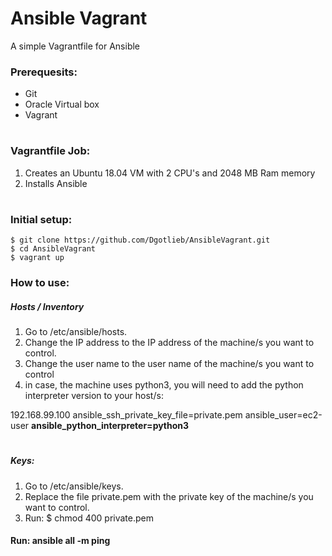 # Ansible Vagrant
A simple Vagrantfile for Ansible

### Prerequesits:
* Git
* Oracle Virtual box
* Vagrant

#


### Vagrantfile Job:
1. Creates an Ubuntu 18.04 VM with 2 CPU's and 2048 MB Ram memory
2. Installs Ansible

# 

### Initial setup:

    $ git clone https://github.com/Dgotlieb/AnsibleVagrant.git 
    $ cd AnsibleVagrant
    $ vagrant up
    
    
### How to use:
 
##### Hosts / Inventory

1. Go to /etc/ansible/hosts.
2. Change the IP address to the IP address of the machine/s you want to control.
3. Change the user name to the user name of the machine/s you want to control
4. in case, the machine uses python3, you will need to add the python interpreter version to your host/s:
 
 192.168.99.100 ansible_ssh_private_key_file=private.pem ansible_user=ec2-user **ansible_python_interpreter=python3**

 #
 
##### Keys: 
1. Go to /etc/ansible/keys.
2. Replace the file private.pem with the private key of the machine/s you want to control.
3. Run: $ chmod 400 private.pem

#### Run: **ansible all -m ping**
 
 #
 

